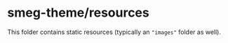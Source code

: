 # smeg-theme/resources

This folder contains static resources (typically an `"images"` folder as well).
